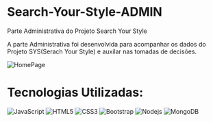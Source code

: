 # Search-Your-Style-ADMIN
 Parte Administrativa do Projeto Search Your Style

A parte Administrativa foi desenvolvida para acompanhar os dados do Projeto SYS(Serach Your Style) e auxilar nas tomadas de decisões.

![HomePage](https://user-images.githubusercontent.com/60657968/102420591-3b4c9c00-3fe1-11eb-9f37-4b69017e39db.png)


# Tecnologias Utilizadas:
 
 ![JavaScript](https://img.shields.io/badge/-JavaScript-%23F7DF1C?style=flat-square&logo=javascript&logoColor=000000&labelColor=%23F7DF1C&color=%23FFCE5A)
![HTML5](https://img.shields.io/badge/-HTML5-%23E44D27?style=flat-square&logo=html5&logoColor=ffffff)
![CSS3](https://img.shields.io/badge/-CSS3-%231572B6?style=flat-square&logo=css3)
![Bootstrap](https://img.shields.io/badge/-Bootstrap-563D7C?style=flat-square&logo=Bootstrap)
![Nodejs](https://img.shields.io/badge/-Nodejs-339933?style=flat-square&logo=Node.js&logoColor=ffffff)
![MongoDB](https://img.shields.io/badge/-mongoDB-%23F7DF1C?style=flat-square&logo=mongoDB&logoColor=000000&labelColor=%7CFC00&color=%7CFC00)
